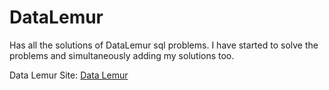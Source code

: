 # DataLemur

Has all the solutions of DataLemur sql problems.
I have started to solve the problems and simultaneously adding my solutions too.

Data Lemur Site: [Data Lemur](https://www.datalemur.com)
